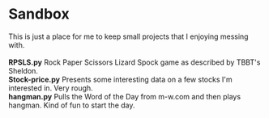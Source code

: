 # Sandbox <br>
This is just a place for me to keep small projects that I enjoying messing with.<br>
<br>
<b>RPSLS.py</b>	Rock Paper Scissors Lizard Spock game as described by TBBT's Sheldon.<br>
<b>Stock-price.py</b>	Presents some interesting data on a few stocks I'm interested in.  Very rough.<br>
<b>hangman.py</b>  Pulls the Word of the Day from m-w.com and then plays hangman.  Kind of fun to start the day.<br>
